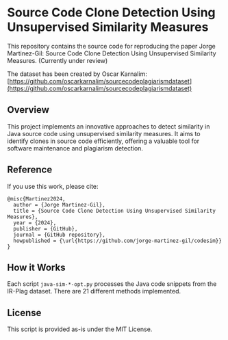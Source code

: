 
# Source Code Clone Detection Using Unsupervised Similarity Measures
This repository contains the source code for reproducing the paper Jorge Martinez-Gil: Source Code Clone Detection Using Unsupervised Similarity Measures. (Currently under review)

The dataset has been created by Oscar Karnalim: [https://github.com/oscarkarnalim/sourcecodeplagiarismdataset](https://github.com/oscarkarnalim/sourcecodeplagiarismdataset)

## Overview

This project implements an innovative approaches to detect similarity in Java source code using unsupervised similarity measures. It aims to identify clones in source code efficiently, offering a valuable tool for software maintenance and plagiarism detection.

## Reference

If you use this work, please cite:

```
@misc{Martinez2024,
  author = {Jorge Martinez-Gil},
  title = {Source Code Clone Detection Using Unsupervised Similarity Measures},
  year = {2024},
  publisher = {GitHub},
  journal = {GitHub repository},
  howpublished = {\url{https://github.com/jorge-martinez-gil/codesim}}
}
```

## How it Works

Each script `java-sim-*-opt.py` processes the Java code snippets from the IR-Plag dataset. There are 21 different methods implemented.


## License

This script is provided as-is under the MIT License. 
